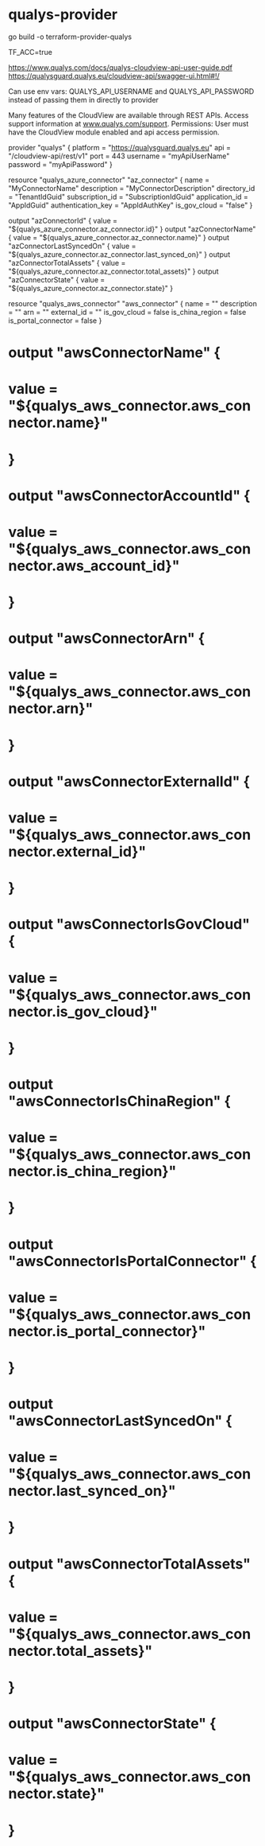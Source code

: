 # qualys-provider

go build -o terraform-provider-qualys

TF_ACC=true

https://www.qualys.com/docs/qualys-cloudview-api-user-guide.pdf
https://qualysguard.qualys.eu/cloudview-api/swagger-ui.html#!/

Can use env vars: QUALYS_API_USERNAME and QUALYS_API_PASSWORD
instead of passing them in directly to provider

Many features of the CloudView are available through REST APIs. Access support information at www.qualys.com/support. Permissions: User must have the CloudView module enabled and api access permission.

provider "qualys" {
    platform = "https://qualysguard.qualys.eu"
    api = "/cloudview-api/rest/v1"
    port = 443
    username = "myApiUserName"
    password = "myApiPassword"
}

resource "qualys_azure_connector" "az_connector" {
    name = "MyConnectorName"
    description = "MyConnectorDescription"
    directory_id = "TenantIdGuid"
    subscription_id = "SubscriptionIdGuid"
    application_id = "AppIdGuid"
    authentication_key = "AppIdAuthKey"
    is_gov_cloud = "false"
}

output "azConnectorId" {
    value = "${qualys_azure_connector.az_connector.id}"
}
output "azConnectorName" {
    value = "${qualys_azure_connector.az_connector.name}"
}
output "azConnectorLastSyncedOn" {
    value = "${qualys_azure_connector.az_connector.last_synced_on}"
}
output "azConnectorTotalAssets" {
    value = "${qualys_azure_connector.az_connector.total_assets}"
}
output "azConnectorState" {
    value = "${qualys_azure_connector.az_connector.state}"
}


resource "qualys_aws_connector" "aws_connector" {
    name = ""
    description = ""
    arn = ""
    external_id = ""
    is_gov_cloud = false
    is_china_region = false
    is_portal_connector = false
}

# output "awsConnectorName" {
#     value = "${qualys_aws_connector.aws_connector.name}"
# }
# output "awsConnectorAccountId" {
#     value = "${qualys_aws_connector.aws_connector.aws_account_id}"
# }
# output "awsConnectorArn" {
#     value = "${qualys_aws_connector.aws_connector.arn}"
# }
# output "awsConnectorExternalId" {
#     value = "${qualys_aws_connector.aws_connector.external_id}"
# }
# output "awsConnectorIsGovCloud" {
#     value = "${qualys_aws_connector.aws_connector.is_gov_cloud}"
# }
# output "awsConnectorIsChinaRegion" {
#     value = "${qualys_aws_connector.aws_connector.is_china_region}"
# }
# output "awsConnectorIsPortalConnector" {
#     value = "${qualys_aws_connector.aws_connector.is_portal_connector}"
# }
# output "awsConnectorLastSyncedOn" {
#     value = "${qualys_aws_connector.aws_connector.last_synced_on}"
# }
# output "awsConnectorTotalAssets" {
#     value = "${qualys_aws_connector.aws_connector.total_assets}"
# }
# output "awsConnectorState" {
#     value = "${qualys_aws_connector.aws_connector.state}"
# }